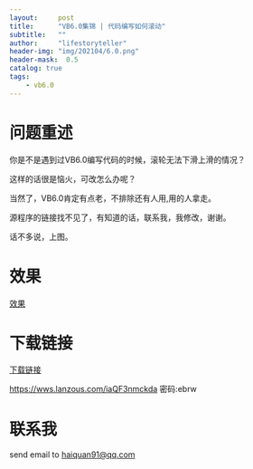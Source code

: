 ```yaml
---
layout:     post
title:      "VB6.0集锦 | 代码编写如何滚动"
subtitle:   ""
author:     "lifestoryteller"
header-img: "img/202104/6.0.png"
header-mask:  0.5
catalog: true
tags:
    - vb6.0
---
```




# 问题重述

你是不是遇到过VB6.0编写代码的时候，滚轮无法下滑上滑的情况？

这样的话很是恼火，可改怎么办呢？

当然了，VB6.0肯定有点老，不排除还有人用,用的人拿走。

源程序的链接找不见了，有知道的话，联系我，我修改，谢谢。

话不多说，上图。



# 效果

[效果](https://github.com/lifestoryteller/lifestoryteller.github.io/blob/master/img/202104/20210403VBScroll.gif)



# 下载链接


[下载链接](https://wws.lanzous.com/iaQF3nmckda)


https://wws.lanzous.com/iaQF3nmckda
密码:ebrw


# 联系我

send email to [haiquan91@qq.com](haiquan91@qq.com)
